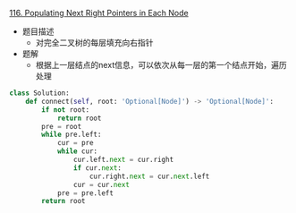 [116. Populating Next Right Pointers in Each Node](https://leetcode.cn/problems/populating-next-right-pointers-in-each-node)

- 题目描述
  - 对完全二叉树的每层填充向右指针
- 题解
  - 根据上一层结点的next信息，可以依次从每一层的第一个结点开始，遍历处理

```python
class Solution:
    def connect(self, root: 'Optional[Node]') -> 'Optional[Node]':
        if not root:
            return root
        pre = root
        while pre.left:
            cur = pre
            while cur:
                cur.left.next = cur.right
                if cur.next:
                    cur.right.next = cur.next.left
                cur = cur.next
            pre = pre.left
        return root
```

